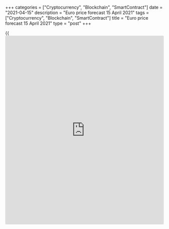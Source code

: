 +++
categories = ["Cryptocurrency", "Blockchain", "SmartContract"]
date = "2021-04-15"
description = "Euro price forecast 15 April 2021"
tags = ["Cryptocurrency", "Blockchain", "SmartContract"]
title = "Euro price forecast 15 April 2021"
type = "post"
+++

{{<iframe id="large-banner" src="https://www.bounty.group/#slide=7.0" width="100%" height="600" scrolling="no" style="border: 0px solid rgb(216, 221, 230); border-radius: 3px;">}}

2021-04-15

2021-04-15

Euro will do the job by proxy. Forecast as of 15.04.2021Dmitri Demidenko

If everything is bad in Europe, and the US situation is much better, why
the [EURUSD][1] is rising in price? If the financial markets feature the
same response to the US strong retail sales data as they did after the
US jobs report, the euro could well grow higher. Let us discuss the
Forex outlook and make up a trading plan.

## Fundamental euro forecast today

The idea to buy the euro amid the potential acceleration of vaccinations
and the euro area's economic recovery due to US and Chinese imports
looks good. However, the EU governments must make an effort to support
the economic rebound. According to the IMF, the EU countries should
increase government spending by another 3% of GDP to reduce the
pandemic's economic fallout. If you want something to be done well, do
it yourself.

The International Monetary Fund predicts that the euro-area economy will
recover more slowly than its major trading partners due to vaccine
rollout problems, extended lockdowns, and less significant fiscal
stimulus than in the United States. This position seems to be shared by
the leading economic institutions in Germany. Reuters source, familiar
with the matter, claims they will cut their estimates of German GDP
growth in 2021 from 4.7% to 3.7% due to more extended isolation than
previously thought. The government focuses on the experts’ forecasts. In
January, official Berlin expected economic growth of 3%.

If everything is so bad in Europe, but in the United States, on the
contrary, everything is good, why is [EURUSD][1] growing? This is the
nature of the market! Investors are used to buying the rumor. The worse
the forecasts are, the more chances of exceeding them are. Conversely,
high estimates of GDP growth may already be priced. In this regard, the
release of US retail sales data could be the same story as the most
recent US labor market report. Strong statistics pushed the [S&P 500][2]
up, pressing down Treasury yields and weakening the greenback.

According to Bloomberg experts, the U.S. retail sales probably surged by
5.8% M-o-M in March after a 3% decline in February thanks to faster
hiring, the distribution of federal stimulus checks, a steady pace of
Covid-19 vaccinations, and fewer restrictions on stores across the
country. BofA Merrill Lynch expects an 11.5% gain.



### Dynamics of US retail sales



 _Source_ _: Bloomberg_

Will the financial markets react in the same way as they did following
the US jobs report? The answer to this question is crucial. A positive
response will allow buying the [EURUSD][1] right away. Furthermore, it
will provide further evidence that the euro area still counts on foreign
support. And there are two sources of support – the USA and China.
China’s GDP report is as important for the euro as the US retail sales
data.

China's economy is expected to expand by a whopping 18.5% in the first
quarter, the best growth in its 30-year record-keeping [history](https://www.fixpro.org/post/chargeless-historical-data-api-backtesting/). However,
one should not be misled. The reason is the low calculation base of last
year when the GDP sank by almost 7%. Compared to the fourth quarter, the
economic growth rate is likely to slow down from 2.6% to 1.4%.

### [EURUSD][1] trading plan today

Tasks need to be solved as they come. If the [EURUSD][1] bulls fail to
consolidate above 1.2 amid strong US retail sales data, it will signal
their weakness. In this case, the pair is likely to roll back to the
consolidation range of 1.185-1.2. Conversely, if the euro breaks out the
above-mentioned level, it should reach the targets at $1.204 and $1.208.



## Price chart of EURUSD in real time mode

The content of this article reflects the author’s opinion and does not
necessarily reflect the official position of LiteForex. The material
published on this page is provided for informational purposes only and
should not be considered as the provision of investment advice for the
purposes of Directive 2004/39/EC.

Rate this article:

{{value}}

( {{count}} {{title}} )

   1. my.liteforex.com/trading/chart?symbol=EURUSD&returnUrl=true
   2. my.liteforex.com/trading/chart?symbol=SPX&returnUrl=true